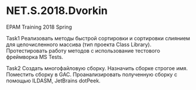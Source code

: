 # NET.S.2018.Dvorkin
EPAM Training 2018 Spring

Task1
Реализовать методы быстрой сортировки и сортировки слиянием для целочисленного массива (тип проекта Class Library).
Протестировать работу методов с использование тестового фреймворка MS Tests.

Task2
Cоздать многофайловую сборку. Назначить сборке строгое имя. Поместить сборку в GAC. 
Проанализировать полученную сборку с помощью ILDASM, JetBrains dotPeek.
